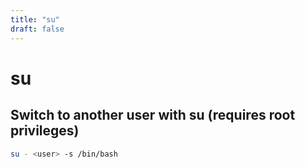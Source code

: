 ```yaml
---
title: "su"
draft: false
---
```


# su

## Switch to another user with su (requires root privileges)

```bash
su - <user> -s /bin/bash
```
